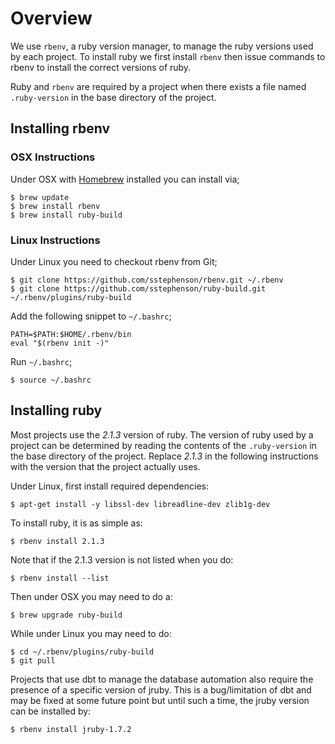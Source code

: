 # Overview

We use `rbenv`, a ruby version manager, to manage the ruby versions used by each project. To install
ruby we first install `rbenv` then issue commands to rbenv to install the correct versions of ruby.

Ruby and `rbenv` are required by a project when there exists a file named `.ruby-version` in the base
directory of the project.

## Installing rbenv

### OSX Instructions

Under OSX with [Homebrew](http://mxcl.github.com/homebrew/) installed you can install via;

    $ brew update
    $ brew install rbenv
    $ brew install ruby-build

### Linux Instructions

Under Linux you need to checkout rbenv from Git;

    $ git clone https://github.com/sstephenson/rbenv.git ~/.rbenv
    $ git clone https://github.com/sstephenson/ruby-build.git ~/.rbenv/plugins/ruby-build

Add the following snippet to `~/.bashrc`;

    PATH=$PATH:$HOME/.rbenv/bin
    eval "$(rbenv init -)"

Run `~/.bashrc`;

    $ source ~/.bashrc

## Installing ruby

Most projects use the _2.1.3_ version of ruby. The version of ruby used by a project can be determined by
reading the contents of the `.ruby-version` in the base directory of the project. Replace _2.1.3_ in the
following instructions with the version that the project actually uses.

Under Linux, first install required dependencies:

    $ apt-get install -y libssl-dev libreadline-dev zlib1g-dev

To install ruby, it is as simple as:

    $ rbenv install 2.1.3

Note that if the 2.1.3 version is not listed when you do:

    $ rbenv install --list

Then under OSX you may need to do a:

    $ brew upgrade ruby-build

While under Linux you may need to do:

    $ cd ~/.rbenv/plugins/ruby-build
    $ git pull

Projects that use dbt to manage the database automation also require the presence of a specific version of
jruby. This is a bug/limitation of dbt and may be fixed at some future point but until such a time, the jruby
version can be installed by:

    $ rbenv install jruby-1.7.2
